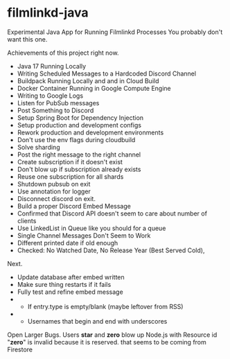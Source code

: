 # filmlinkd-java

Experimental Java App for Running Filmlinkd Processes
You probably don't want this one.

Achievements of this project right now.

- Java 17 Running Locally
- Writing Scheduled Messages to a Hardcoded Discord Channel
- Buildpack Running Locally and and in Cloud Build
- Docker Container Running in Google Compute Engine
- Writing to Google Logs
- Listen for PubSub messages
- Post Something to Discord
- Setup Spring Boot for Dependency Injection
- Setup production and development configs
- Rework production and development environments
- Don't use the env flags during cloudbuild
- Solve sharding
- Post the right message to the right channel
- Create subscription if it doesn't exist
- Don't blow up if subscription already exists
- Reuse one subscription for all shards
- Shutdown pubsub on exit
- Use annotation for logger
- Disconnect discord on exit.
- Build a proper Discord Embed Message
- Confirmed that Discord API doesn't seem to care about number of clients
- Use LinkedList in Queue like you should for a queue
- Single Channel Messages Don't Seem to Work
- Different printed date if old enough
- Checked: No Watched Date, No Release Year (Best Served Cold),

Next.

- Update database after embed written
- Make sure thing restarts if it fails
- Fully test and refine embed message
- - If entry.type is empty/blank (maybe leftover from RSS)
- - Usernames that begin and end with underscores


Open Larger Bugs.
Users __star__ and __zero__ blow up Node.js with Resource id "__zero__" is invalid because it is reserved. that seems to
be coming from Firestore